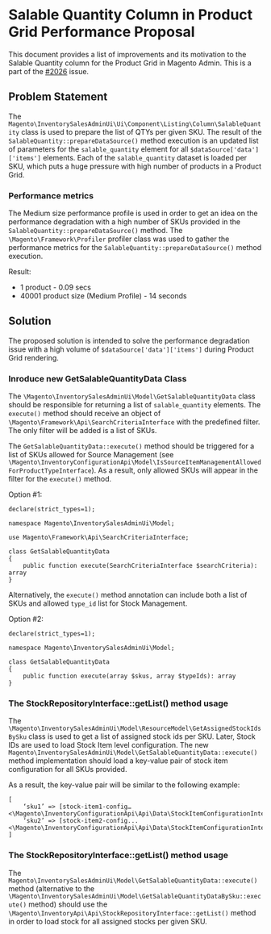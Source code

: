 # Salable Quantity Column in Product Grid Performance Proposal
This document provides a list of improvements and its motivation to the Salable Quantity column for the Product Grid in Magento Admin. This is a part of the [#2026](https://github.com/magento-engcom/msi/issues/2026) issue.

## Problem Statement
The `Magento\InventorySalesAdminUi\Ui\Component\Listing\Column\SalableQuantity` class is used to prepare the list of QTYs per given SKU. The result of the `SalableQuantity::prepareDataSource()` method execution is an updated list of parameters for the `salable_quantity` element for all `$dataSource['data']['items']` elements. Each of the `salable_quantity` dataset is loaded per SKU, which puts a huge pressure with high number of products in a Product Grid.

### Performance metrics
The Medium size performance profile is used in order to get an idea on the performance degradation with a high number of SKUs provided in the `SalableQuantity::prepareDataSource()` method. The `\Magento\Framework\Profiler` profiler class was used to gather the performance metrics for the `SalableQuantity::prepareDataSource()` method execution.

Result:
* 1 product - 0.09 secs
* 40001 product size (Medium Profile) - 14 seconds

## Solution
The proposed solution is intended to solve the performance degradation issue with a high volume of `$dataSource['data']['items']` during Product Grid rendering.

### Inroduce new GetSalableQuantityData Class
The `\Magento\InventorySalesAdminUi\Model\GetSalableQuantityData` class should be responsible for returning a list of `salable_quantity` elements. The `execute()` method should receive an object of `\Magento\Framework\Api\SearchCriteriaInterface` with the predefined filter. The only filter will be added is a list of SKUs.

The `GetSalableQuantityData::execute()` method should be triggered for a list of SKUs allowed for Source Management (see `\Magento\InventoryConfigurationApi\Model\IsSourceItemManagementAllowedForProductTypeInterface`). As a result, only allowed SKUs will appear in the filter for the `execute()` method.

Option #1:
```
declare(strict_types=1);

namespace Magento\InventorySalesAdminUi\Model;

use Magento\Framework\Api\SearchCriteriaInterface;

class GetSalableQuantityData
{
    public function execute(SearchCriteriaInterface $searchCriteria): array
}
```

Alternatively, the `execute()` method annotation can include both a list of SKUs and allowed `type_id` list for Stock Management.

Option #2:
```
declare(strict_types=1);

namespace Magento\InventorySalesAdminUi\Model;

class GetSalableQuantityData
{
    public function execute(array $skus, array $typeIds): array
}
```

### The StockRepositoryInterface::getList() method usage
The `\Magento\InventorySalesAdminUi\Model\ResourceModel\GetAssignedStockIdsBySku` class is used to get a list of assigned stock ids per SKU. Later, Stock IDs are used to load Stock Item level configuration. The new `Magento\InventorySalesAdminUi\Model\GetSalableQuantityData::execute()` method implementation should load a key-value pair of stock item configuration for all SKUs provided.

As a result, the key-value pair will be similar to the following example:
```
[
    ‘sku1’ => [stock-item1-config…<\Magento\InventoryConfigurationApi\Api\Data\StockItemConfigurationInterface>]
    ‘sku2’ => [stock-item2-config...<\Magento\InventoryConfigurationApi\Api\Data\StockItemConfigurationInterface>]
]
```

### The StockRepositoryInterface::getList() method usage
The `Magento\InventorySalesAdminUi\Model\GetSalableQuantityData::execute()` method (alternative to the `\Magento\InventorySalesAdminUi\Model\GetSalableQuantityDataBySku::execute()` method) should use the `\Magento\InventoryApi\Api\StockRepositoryInterface::getList()` method in order to load stock for all assigned stocks per given SKU.

